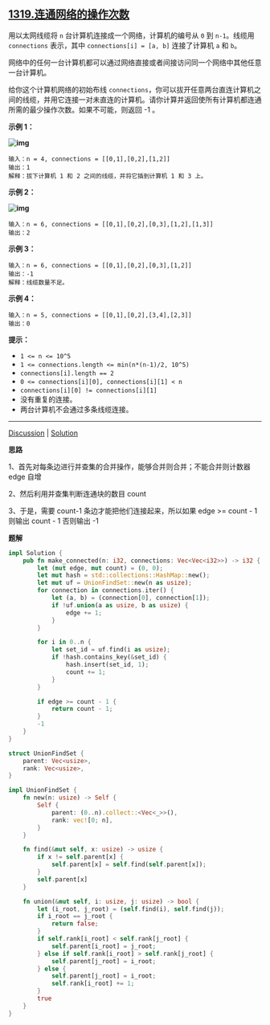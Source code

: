 ## [1319.连通网络的操作次数](https://leetcode.cn/problems/number-of-operations-to-make-network-connected/description/)

用以太网线缆将 `n` 台计算机连接成一个网络，计算机的编号从 `0` 到 `n-1`。线缆用 `connections` 表示，其中 `connections[i] = [a, b]` 连接了计算机 `a` 和 `b`。

网络中的任何一台计算机都可以通过网络直接或者间接访问同一个网络中其他任意一台计算机。

给你这个计算机网络的初始布线 `connections`，你可以拔开任意两台直连计算机之间的线缆，并用它连接一对未直连的计算机。请你计算并返回使所有计算机都连通所需的最少操作次数。如果不可能，则返回 -1 。 

 

**示例 1：**

**![img](https://assets.leetcode-cn.com/aliyun-lc-upload/uploads/2020/01/11/sample_1_1677.png)**

```
输入：n = 4, connections = [[0,1],[0,2],[1,2]]
输出：1
解释：拔下计算机 1 和 2 之间的线缆，并将它插到计算机 1 和 3 上。
```

**示例 2：**

**![img](https://assets.leetcode-cn.com/aliyun-lc-upload/uploads/2020/01/11/sample_2_1677.png)**

```
输入：n = 6, connections = [[0,1],[0,2],[0,3],[1,2],[1,3]]
输出：2
```

**示例 3：**

```
输入：n = 6, connections = [[0,1],[0,2],[0,3],[1,2]]
输出：-1
解释：线缆数量不足。
```

**示例 4：**

```
输入：n = 5, connections = [[0,1],[0,2],[3,4],[2,3]]
输出：0
```

 

**提示：**

- `1 <= n <= 10^5`
- `1 <= connections.length <= min(n*(n-1)/2, 10^5)`
- `connections[i].length == 2`
- `0 <= connections[i][0], connections[i][1] < n`
- `connections[i][0] != connections[i][1]`
- 没有重复的连接。
- 两台计算机不会通过多条线缆连接。

------

[Discussion](https://leetcode.cn/problems/number-of-operations-to-make-network-connected/comments/) | [Solution](https://leetcode.cn/problems/number-of-operations-to-make-network-connected/solution/)

**思路**

1、首先对每条边进行并查集的合并操作，能够合并则合并；不能合并则计数器 edge 自增

2、然后利用并查集判断连通块的数目 count

3、于是，需要 count-1 条边才能把他们连接起来，所以如果 edge >= count - 1 则输出 count - 1 否则输出 -1

**题解**

```rust
impl Solution {
    pub fn make_connected(n: i32, connections: Vec<Vec<i32>>) -> i32 {
        let (mut edge, mut count) = (0, 0);
        let mut hash = std::collections::HashMap::new();
        let mut uf = UnionFindSet::new(n as usize);
        for connection in connections.iter() {
            let (a, b) = (connection[0], connection[1]);
            if !uf.union(a as usize, b as usize) {
                edge += 1;
            }
        }

        for i in 0..n {
            let set_id = uf.find(i as usize);
            if !hash.contains_key(&set_id) {
                hash.insert(set_id, 1);
                count += 1;
            }
        }

        if edge >= count - 1 {
            return count - 1;
        }
        -1
    }
}

struct UnionFindSet {
    parent: Vec<usize>,
    rank: Vec<usize>,
}

impl UnionFindSet {
    fn new(n: usize) -> Self {
        Self {
            parent: (0..n).collect::<Vec<_>>(),
            rank: vec![0; n],
        }
    }

    fn find(&mut self, x: usize) -> usize {
        if x != self.parent[x] {
            self.parent[x] = self.find(self.parent[x]);
        }
        self.parent[x]
    }

    fn union(&mut self, i: usize, j: usize) -> bool {
        let (i_root, j_root) = (self.find(i), self.find(j));
        if i_root == j_root {
            return false;
        }
        if self.rank[i_root] < self.rank[j_root] {
            self.parent[i_root] = j_root;
        } else if self.rank[i_root] > self.rank[j_root] {
            self.parent[j_root] = i_root;
        } else {
            self.parent[j_root] = i_root;
            self.rank[i_root] += 1;
        }
        true
    }
}
```

